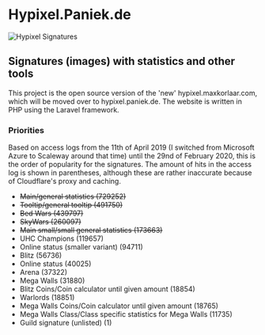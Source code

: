 # Hypixel.Paniek.de
![Hypixel Signatures](https://github.com/MaxKorlaar/hypixel-signatures/workflows/Hypixel%20Signatures/badge.svg)
## Signatures (images) with statistics and other tools

This project is the open source version of the 'new' hypixel.maxkorlaar.com, which will be moved over to hypixel.paniek.de.
The website is written in PHP using the Laravel framework.


### Priorities
Based on access logs from the 11th of April 2019 (I switched from Microsoft Azure to Scaleway around that time) until the 29nd of February 2020, this is the order of popularity for the signatures. The amount of hits in the access log is shown in parentheses, although these are rather inaccurate because of Cloudflare's proxy and caching.

* ~~Main/general statistics (729252)~~
* ~~Tooltip/general tooltip (491750)~~
* ~~Bed Wars (439797)~~
* ~~SkyWars (260097)~~
* ~~Main small/small general statistics (173663)~~
* UHC Champions (119657)
* Online status (smaller variant) (94711)
* Blitz (56736)
* Online status (40025)
* Arena (37322)
* Mega Walls (31880)
* Blitz Coins/Coin calculator until given amount (18854)
* Warlords (18851)
* Mega Walls Coins/Coin calculator until given amount (18765)
* Mega Walls Class/Class specific statistics for Mega Walls (11735)
* Guild signature (unlisted) (1)

